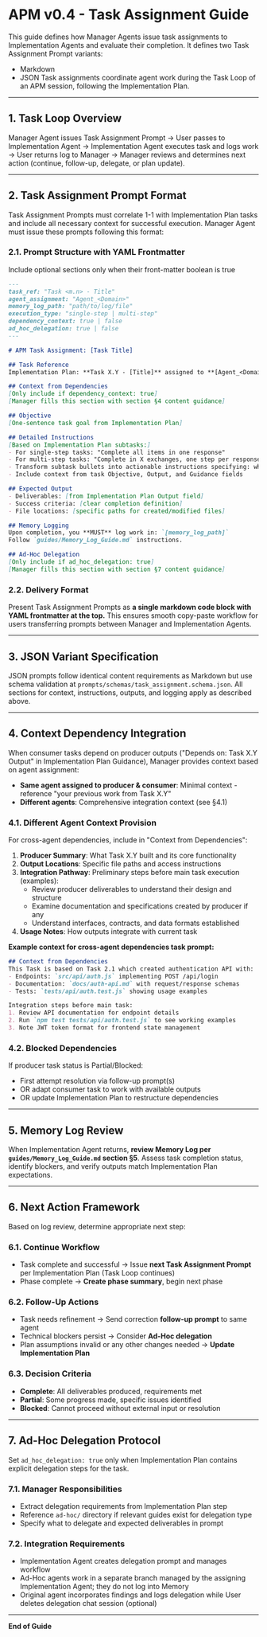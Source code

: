 # APM v0.4 - Task Assignment Guide
This guide defines how Manager Agents issue task assignments to Implementation Agents and evaluate their completion. It defines two Task Assignment Prompt variants:
- Markdown
- JSON
Task assignments coordinate agent work during the Task Loop of an APM session, following the Implementation Plan.

---

## 1. Task Loop Overview
Manager Agent issues Task Assignment Prompt → User passes to Implementation Agent → Implementation Agent executes task and logs work → User returns log to Manager → Manager reviews and determines next action (continue, follow-up, delegate, or plan update).

---

## 2. Task Assignment Prompt Format
Task Assignment Prompts must correlate 1-1 with Implementation Plan tasks and include all necessary context for successful execution. Manager Agent must issue these prompts following this format:

### 2.1. Prompt Structure with YAML Frontmatter
Include optional sections only when their front-matter boolean is true

```markdown
---
task_ref: "Task <m.n> - Title"
agent_assignment: "Agent_<Domain>"
memory_log_path: "path/to/log/file"
execution_type: "single-step | multi-step"
dependency_context: true | false
ad_hoc_delegation: true | false
---

# APM Task Assignment: [Task Title]

## Task Reference
Implementation Plan: **Task X.Y - [Title]** assigned to **[Agent_<Domain>]**

## Context from Dependencies
[Only include if dependency_context: true]
[Manager fills this section with section §4 content guidance]

## Objective
[One-sentence task goal from Implementation Plan]

## Detailed Instructions
[Based on Implementation Plan subtasks:]
- For single-step tasks: "Complete all items in one response"
- For multi-step tasks: "Complete in X exchanges, one step per response. **AWAIT USER CONFIRMATION** before proceeding to each subsequent step."
- Transform subtask bullets into actionable instructions specifying: what to do, how to approach it, where to implement, and what constraints/libraries to use
- Include context from task Objective, Output, and Guidance fields

## Expected Output
- Deliverables: [from Implementation Plan Output field]
- Success criteria: [clear completion definition]
- File locations: [specific paths for created/modified files]

## Memory Logging
Upon completion, you **MUST** log work in: `[memory_log_path]`
Follow `guides/Memory_Log_Guide.md` instructions.

## Ad-Hoc Delegation
[Only include if ad_hoc_delegation: true]
[Manager fills this section with section §7 content guidance]
```

### 2.2. Delivery Format
Present Task Assignment Prompts as **a single markdown code block with YAML frontmatter at the top.** This ensures smooth copy-paste workflow for users transferring prompts between Manager and Implementation Agents.

---

## 3. JSON Variant Specification
JSON prompts follow identical content requirements as Markdown but use schema validation at `prompts/schemas/task_assignment.schema.json`. All sections for context, instructions, outputs, and logging apply as described above.

---

## 4. Context Dependency Integration
When consumer tasks depend on producer outputs ("Depends on: Task X.Y Output" in Implementation Plan Guidance), Manager provides context based on agent assignment:
- **Same agent assigned to producer & consumer**: Minimal context - reference "your previous work from Task X.Y"
- **Different agents**: Comprehensive integration context (see §4.1)

### 4.1. Different Agent Context Provision
For cross-agent dependencies, include in "Context from Dependencies":
1. **Producer Summary**: What Task X.Y built and its core functionality
2. **Output Locations**: Specific file paths and access instructions
3. **Integration Pathway**: Preliminary steps before main task execution (examples):
    - Review producer deliverables to understand their design and structure
    - Examine documentation and specifications created by producer if any
    - Understand interfaces, contracts, and data formats established
4. **Usage Notes**: How outputs integrate with current task

**Example context for cross-agent dependencies task prompt:**
```markdown
## Context from Dependencies
This Task is based on Task 2.1 which created authentication API with:
- Endpoints: `src/api/auth.js` implementing POST /api/login
- Documentation: `docs/auth-api.md` with request/response schemas
- Tests: `tests/api/auth.test.js` showing usage examples

Integration steps before main task:
1. Review API documentation for endpoint details
2. Run `npm test tests/api/auth.test.js` to see working examples
3. Note JWT token format for frontend state management
```

### 4.2. Blocked Dependencies
If producer task status is Partial/Blocked:
- First attempt resolution via follow-up prompt(s)
- OR adapt consumer task to work with available outputs
- OR update Implementation Plan to restructure dependencies

---

## 5. Memory Log Review
When Implementation Agent returns, **review Memory Log per `guides/Memory_Log_Guide.md` section §5**. Assess task completion status, identify blockers, and verify outputs match Implementation Plan expectations.

---

## 6. Next Action Framework
Based on log review, determine appropriate next step:

### 6.1. Continue Workflow
- Task complete and successful → Issue **next Task Assignment Prompt** per Implementation Plan (Task Loop continues)
- Phase complete → **Create phase summary**, begin next phase

### 6.2. Follow-Up Actions
- Task needs refinement → Send correction **follow-up prompt** to same agent
- Technical blockers persist → Consider **Ad-Hoc delegation**
- Plan assumptions invalid or any other changes needed → **Update Implementation Plan**

### 6.3. Decision Criteria
- **Complete**: All deliverables produced, requirements met
- **Partial**: Some progress made, specific issues identified
- **Blocked**: Cannot proceed without external input or resolution

---

## 7. Ad-Hoc Delegation Protocol
Set `ad_hoc_delegation: true` only when Implementation Plan contains explicit delegation steps for the task.

### 7.1. Manager Responsibilities  
- Extract delegation requirements from Implementation Plan step
- Reference `ad-hoc/` directory if relevant guides exist for delegation type
- Specify what to delegate and expected deliverables in prompt

### 7.2. Integration Requirements
- Implementation Agent creates delegation prompt and manages workflow
- Ad-Hoc agents work in a separate branch managed by the assigning Implementation Agent; they do not log into Memory
- Original agent incorporates findings and logs delegation while User deletes delegation chat session (optional)

---

**End of Guide**